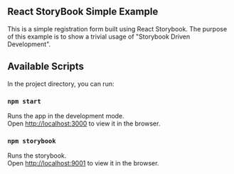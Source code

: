 ## React StoryBook Simple Example

This is a simple registration form built using React Storybook.
The purpose of this example is to show a trivial usage of "Storybook Driven Development".

## Available Scripts

In the project directory, you can run:

### `npm start`

Runs the app in the development mode.<br>
Open [http://localhost:3000](http://localhost:3000) to view it in the browser.


### `npm storybook`

Runs the storybook.<br>
Open [http://localhost:9001](http://localhost:9001) to view it in the browser.
